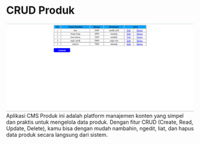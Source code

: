# CRUD Produk #

![](ss.png)
Aplikasi CMS Produk ini adalah platform manajemen konten yang simpel dan praktis untuk mengelola data produk. Dengan fitur CRUD (Create, Read, Update, Delete), kamu bisa dengan mudah nambahin, ngedit, liat, dan hapus data produk secara langsung dari sistem. 